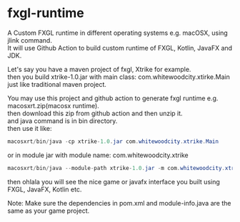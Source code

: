 # fxgl-runtime
A Custom FXGL runtime in different operating systems e.g. macOSX, using jlink command.  
It will use Github Action to build custom runtime of FXGL, Kotlin, JavaFX and JDK.  
   
Let's say you have a maven project of fxgl, Xtrike for example.   
then you build xtrike-1.0.jar with main class: com.whitewoodcity.xtirke.Main just like traditional maven project.   
   
You may use this project and github action to generate fxgl runtime e.g. macosxrt.zip(macosx runtime).  
then download this zip from github action and then unzip it.  
and java command is in bin directory.   
then use it like:   
```java
macosxrt/bin/java -cp xtrike-1.0.jar com.whitewoodcity.xtrike.Main
```
or in module jar with module name: com.whitewoodcity.xtrike
```java
macosxrt/bin/java --module-path xtrike-1.0.jar -m com.whitewoodcity.xtrike/com.whitewoodcity.xtrike.Main
```
then ohlala you will see the nice game or javafx interface you built using FXGL, JavaFX, Kotlin etc.   
    
Note: Make sure the dependencies in pom.xml and module-info.java are the same as your game project.    
